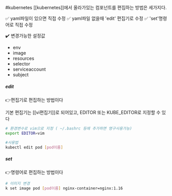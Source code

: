 #kubernetes 
[[kubernetes]]에서 올라가있는 컴포넌트를 편집하는 방법은 세가지다. 

✅ yaml파일이 있으면 직접 수정
✅ yaml파일 없을때 'edit' 편집기로 수정
✅ 'set'명령어로 직접 수정


✔️ 변경가능한 설정값
- env
- image
- resources
- selector
- serviceaccount
- subject
##### edit
👉편집기로 편집하는 방법이다

기본 편집기는 [[vi편집기]]로 되어있고, EDITOR 또는 KUBE_EDITOR로 지정할 수 있다
```bash
# 환경변수로 vim으로 지정 ( ~/.bashrc 등에 추가하면 영구사용가능)
export EDITOR=vim

#사용법
kubectl edit pod [pod이름]
```


##### set
👉명령어로 편집하는 방법이다

```bash
# 이미지 변경
k set image pod [pod이름] nginx-container=nginx:1.16
```